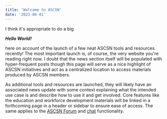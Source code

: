 ```yaml
---
title: 'Welcome to ASCSN'
date: '2023-06-01'
---
```


I think it's appropriate to do a big

*__Hello World!__*

here on account of the launch of a few neat ASCSN tools and resources recently! The most important launch is, of course, the very website you're reading right now. I doubt that the news section itself will be populated with hyper-frequent posts though this page will serve as a nice highlight of ASCSN initiatives and act as a centralized location to access materials produced by ASCSN members.

As additional tools and resources are launched, they will likely have an associated news update with some context explaining what the intended use case is and describe how to use it and get involved. Core features like the education and workforce development materials will be linked in a forthcoming page in a header or sidebar to ensure ease of access. The same applies to the [ASCSN Forum](https://forum.ascsn.net) and [chat](https://chat.ascsn.net) functionality.
